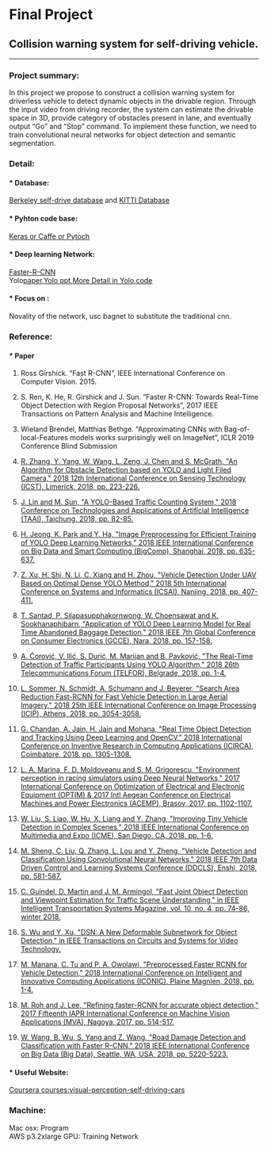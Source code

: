 Final Project
====

## Collision warning system for self-driving vehicle.
------

### Project summary: <br>

In this project we propose to construct a collision warning system for driverless vehicle to detect dynamic objects in the drivable region. Through the input video from driving recorder, the system can estimate the drivable space in 3D, provide category of obstacles present in lane, and eventually output “Go” and “Stop” command. To implement these function, we need to train convolutional neural networks for object detection and semantic segmentation. <br>

### Detail:<br>

#### * Database: <br>
[Berkeley self-drive database](https://deepdrive.berkeley.edu/)   and [KITTI Database](http://www.cvlibs.net/datasets/kitti/) <br>
#### * Pyhton code base: <br>
[Keras or Caffe or Pytoch](https://github.com/pytorch/pytorch) <br>
#### * Deep learning Network:<br>
[Faster-R-CNN](https://github.com/Weizhongjin/faster-rcnn.pytorch)<br>
Yolo[paper](https://arxiv.org/abs/1506.02640),[Yolo ppt](https://blog.csdn.net/u014380165/article/details/72616238),[More Detail in Yolo](https://docs.google.com/presentation/d/1aeRvtKG21KHdD5lg6Hgyhx5rPq_ZOsGjG5rJ1HP7BbA/pub?start=false&loop=false&delayms=3000&slide=id.g137784ab86_4_4107),[code](https://github.com/pjreddie/darknet)<br>
#### * Focus on :<br>
Novality of the network, usc bagnet to substitute the traditional cnn. <br>

### Reference:  <br>

#### * Paper<br>
1.	Ross Girshick. “Fast R-CNN”, IEEE International Conference on Computer Vision. 2015.<br>
2.	S. Ren, K. He, R. Girshick and J. Sun. “Faster R-CNN: Towards Real-Time Object Detection with Region Proposal Networks”, 2017 IEEE Transactions on Pattern Analysis and Machine Intelligence. <br>
3.  Wieland Brendel, Matthias Bethge. “Approximating CNNs with Bag-of-local-Features models works surprisingly well on ImageNet”, ICLR 2019 Conference Blind Submission <br>

4.  [R. Zhang, Y. Yang, W. Wang, L. Zeng, J. Chen and S. McGrath, "An Algorithm for Obstacle Detection based on YOLO and Light Filed Camera," 2018 12th International Conference on Sensing Technology (ICST), Limerick, 2018, pp. 223-226.](http://ieeexplore.ieee.org.libproxy1.usc.edu/stamp/stamp.jsp?tp=&arnumber=8603600&isnumber=8603546)<br>

5. [J. Lin and M. Sun, "A YOLO-Based Traffic Counting System," 2018 Conference on Technologies and Applications of Artificial Intelligence (TAAI), Taichung, 2018, pp. 82-85.](http://ieeexplore.ieee.org.libproxy1.usc.edu/stamp/stamp.jsp?tp=&arnumber=8588483&isnumber=8588436)<br>

6. [H. Jeong, K. Park and Y. Ha, "Image Preprocessing for Efficient Training of YOLO Deep Learning Networks," 2018 IEEE International Conference on Big Data and Smart Computing (BigComp), Shanghai, 2018, pp. 635-637.](http://ieeexplore.ieee.org.libproxy1.usc.edu/stamp/stamp.jsp?tp=&arnumber=8367193&isnumber=8367080)<br>

7.  [Z. Xu, H. Shi, N. Li, C. Xiang and H. Zhou, "Vehicle Detection Under UAV Based on Optimal Dense YOLO Method," 2018 5th International Conference on Systems and Informatics (ICSAI), Nanjing, 2018, pp. 407-411.](http://ieeexplore.ieee.org.libproxy1.usc.edu/stamp/stamp.jsp?tp=&arnumber=8599403&isnumber=8599286)<br>

8.  [T. Santad, P. Silapasupphakornwong, W. Choensawat and K. Sookhanaphibarn, "Application of YOLO Deep Learning Model for Real Time Abandoned Baggage Detection," 2018 IEEE 7th Global Conference on Consumer Electronics (GCCE), Nara, 2018, pp. 157-158.](http://ieeexplore.ieee.org.libproxy1.usc.edu/stamp/stamp.jsp?tp=&arnumber=8574819&isnumber=8574475)<br>

9.  [A. Ćorović, V. Ilić, S. Durić, M. Marijan and B. Pavković, "The Real-Time Detection of Traffic Participants Using YOLO Algorithm," 2018 26th Telecommunications Forum (TELFOR), Belgrade, 2018, pp. 1-4.](http://ieeexplore.ieee.org.libproxy1.usc.edu/stamp/stamp.jsp?tp=&arnumber=8611986&isnumber=8611788>)<br>

10. [L. Sommer, N. Schmidt, A. Schumann and J. Beyerer, "Search Area Reduction Fast-RCNN for Fast Vehicle Detection in Large Aerial Imagery," 2018 25th IEEE International Conference on Image Processing (ICIP), Athens, 2018, pp. 3054-3058.](http://ieeexplore.ieee.org.libproxy1.usc.edu/stamp/stamp.jsp?tp=&arnumber=8451189&isnumber=8451009)<br>

11. [G. Chandan, A. Jain, H. Jain and Mohana, "Real Time Object Detection and Tracking Using Deep Learning and OpenCV," 2018 International Conference on Inventive Research in Computing Applications (ICIRCA), Coimbatore, 2018, pp. 1305-1308.](http://ieeexplore.ieee.org.libproxy1.usc.edu/stamp/stamp.jsp?tp=&arnumber=8597266&isnumber=8596764)<br>

12. [L. A. Marina, F. D. Moldoveanu and S. M. Grigorescu, "Environment perception in racing simulators using Deep Neural Networks," 2017 International Conference on Optimization of Electrical and Electronic Equipment (OPTIM) & 2017 Intl Aegean Conference on Electrical Machines and Power Electronics (ACEMP), Brasov, 2017, pp. 1102-1107.](http://ieeexplore.ieee.org.libproxy1.usc.edu/stamp/stamp.jsp?tp=&arnumber=7975119&isnumber=7974934)<br>

13. [W. Liu, S. Liao, W. Hu, X. Liang and Y. Zhang, "Improving Tiny Vehicle Detection in Complex Scenes," 2018 IEEE International Conference on Multimedia and Expo (ICME), San Diego, CA, 2018, pp. 1-6.](http://ieeexplore.ieee.org.libproxy1.usc.edu/stamp/stamp.jsp?tp=&arnumber=8486507&isnumber=8486434)<br>

14. [M. Sheng, C. Liu, Q. Zhang, L. Lou and Y. Zheng, "Vehicle Detection and Classification Using Convolutional Neural Networks," 2018 IEEE 7th Data Driven Control and Learning Systems Conference (DDCLS), Enshi, 2018, pp. 581-587.](http://ieeexplore.ieee.org.libproxy1.usc.edu/stamp/stamp.jsp?tp=&arnumber=8516099&isnumber=8515899)<br>

15. [C. Guindel, D. Martin and J. M. Armingol, "Fast Joint Object Detection and Viewpoint Estimation for Traffic Scene Understanding," in IEEE Intelligent Transportation Systems Magazine, vol. 10, no. 4, pp. 74-86, winter 2018.](http://ieeexplore.ieee.org.libproxy1.usc.edu/stamp/stamp.jsp?tp=&arnumber=8464061&isnumber=8501998)<br>

16. [S. Wu and Y. Xu, "DSN: A New Deformable Subnetwork for Object Detection," in IEEE Transactions on Circuits and Systems for Video Technology.](http://ieeexplore.ieee.org.libproxy1.usc.edu/stamp/stamp.jsp?tp=&arnumber=8667874&isnumber=4358651)<br>

17. [M. Manana, C. Tu and P. A. Owolawi, "Preprocessed Faster RCNN for Vehicle Detection," 2018 International Conference on Intelligent and Innovative Computing Applications (ICONIC), Plaine Magnien, 2018, pp. 1-4.](http://ieeexplore.ieee.org.libproxy1.usc.edu/stamp/stamp.jsp?tp=&arnumber=8601243&isnumber=8601084)<br>

18. [M. Roh and J. Lee, "Refining faster-RCNN for accurate object detection," 2017 Fifteenth IAPR International Conference on Machine Vision Applications (MVA), Nagoya, 2017, pp. 514-517.](http://ieeexplore.ieee.org.libproxy1.usc.edu/stamp/stamp.jsp?tp=&arnumber=7986913&isnumber=7986754)<br>

19. [W. Wang, B. Wu, S. Yang and Z. Wang, "Road Damage Detection and Classification with Faster R-CNN," 2018 IEEE International Conference on Big Data (Big Data), Seattle, WA, USA, 2018, pp. 5220-5223.](http://ieeexplore.ieee.org.libproxy1.usc.edu/stamp/stamp.jsp?tp=&arnumber=8622354&isnumber=8621858)


#### * Useful Website: <br>
[Coursera courses:visual-perception-self-driving-cars](https://www.coursera.org/learn/visual-perception-self-driving-cars) <br>


### Machine: <br>

Mac osx: Program <br>
AWS p3.2xlarge GPU: Training Network<br>